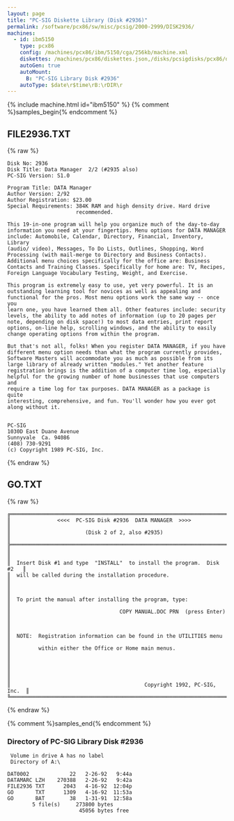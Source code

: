 ```yaml
---
layout: page
title: "PC-SIG Diskette Library (Disk #2936)"
permalink: /software/pcx86/sw/misc/pcsig/2000-2999/DISK2936/
machines:
  - id: ibm5150
    type: pcx86
    config: /machines/pcx86/ibm/5150/cga/256kb/machine.xml
    diskettes: /machines/pcx86/diskettes.json,/disks/pcsigdisks/pcx86/diskettes.json
    autoGen: true
    autoMount:
      B: "PC-SIG Library Disk #2936"
    autoType: $date\r$time\rB:\rDIR\r
---
```


{% include machine.html id="ibm5150" %}
{% comment %}samples_begin{% endcomment %}

## FILE2936.TXT

{% raw %}
```
Disk No: 2936
Disk Title: Data Manager  2/2 (#2935 also)
PC-SIG Version: S1.0

Program Title: DATA Manager
Author Version: 2/92
Author Registration: $23.00
Special Requirements: 384K RAM and high density drive. Hard drive
                      recommended.

This 19-in-one program will help you organize much of the day-to-day
information you need at your fingertips. Menu options for DATA MANAGER
include: Automobile, Calendar, Directory, Financial, Inventory, Library
(audio/ video), Messages, To Do Lists, Outlines, Shopping, Word
Processing (with mail-merge to Directory and Business Contacts).
Additional menu choices specifically for the office are: Business
Contacts and Training Classes. Specifically for home are: TV, Recipes,
Foreign Language Vocabulary Testing, Weight, and Exercise.

This program is extremely easy to use, yet very powerful. It is an
outstanding learning tool for novices as well as appealing and
functional for the pros. Most menu options work the same way -- once you
learn one, you have learned them all. Other features include: security
levels, the ability to add notes of information (up to 20 pages per
note, depending on disk space!) to most data entries, print report
options, on-line help, scrolling windows, and the ability to easily
change operating options from within the program.

But that's not all, folks! When you register DATA MANAGER, if you have
different menu option needs than what the program currently provides,
Software Masters will accommodate you as much as possible from its
large library of already written "modules." Yet another feature
registration brings is the addition of a computer time log, especially
helpful for the growing number of home businesses that use computers and
require a time log for tax purposes. DATA MANAGER as a package is quite
interesting, comprehensive, and fun. You'll wonder how you ever got
along without it.


PC-SIG
1030D East Duane Avenue
Sunnyvale  Ca. 94086
(408) 730-9291
(c) Copyright 1989 PC-SIG, Inc.
```
{% endraw %}

## GO.TXT

{% raw %}
```
╔═════════════════════════════════════════════════════════════════════════╗
║               <<<<  PC-SIG Disk #2936  DATA MANAGER  >>>>               ║
║                        (Disk 2 of 2, also #2935)                        ║
╠═════════════════════════════════════════════════════════════════════════╣
║                                                                         ║
║  Insert Disk #1 and type  "INSTALL"  to install the program.  Disk #2   ║
║  will be called during the installation procedure.                      ║
║                                                                         ║
║  To print the manual after installing the program, type:                ║
║                                   COPY MANUAL.DOC PRN  (press Enter)    ║
║                                                                         ║
║  NOTE:  Registration information can be found in the UTILITIES menu     ║
║         within either the Office or Home main menus.                    ║
║                                                                         ║
║                                                                         ║
║                                           Copyright 1992, PC-SIG, Inc.  ║
╚═════════════════════════════════════════════════════════════════════════╝
```
{% endraw %}

{% comment %}samples_end{% endcomment %}

### Directory of PC-SIG Library Disk #2936

     Volume in drive A has no label
     Directory of A:\

    DAT0002             22   2-26-92   9:44a
    DATAMARC LZH    270388   2-26-92   9:42a
    FILE2936 TXT      2043   4-16-92  12:04p
    GO       TXT      1309   4-16-92  11:53a
    GO       BAT        38   1-31-91  12:58a
            5 file(s)     273800 bytes
                           45056 bytes free
